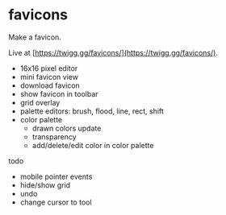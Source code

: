 # favicons

Make a favicon.

Live at [https://twigg.gg/favicons/](https://twigg.gg/favicons/).

- 16x16 pixel editor
- mini favicon view
- download favicon
- show favicon in toolbar
- grid overlay
- palette editors: brush, flood, line, rect, shift
- color palette
  - drawn colors update
  - transparency
  - add/delete/edit color in color palette

todo

- mobile pointer events
- hide/show grid
- undo
- change cursor to tool

